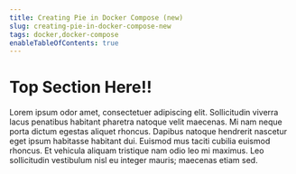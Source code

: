 ```yaml
---
title: Creating Pie in Docker Compose (new)
slug: creating-pie-in-docker-compose-new
tags: docker,docker-compose
enableTableOfContents: true
---
```


# Top Section Here!!

Lorem ipsum odor amet, consectetuer adipiscing elit. Sollicitudin viverra lacus penatibus habitant pharetra natoque velit maecenas. Mi nam neque porta dictum egestas aliquet rhoncus. Dapibus natoque hendrerit nascetur eget ipsum habitasse habitant dui. Euismod mus taciti cubilia euismod rhoncus. Et vehicula aliquam tristique nam odio leo mi maximus. Leo sollicitudin vestibulum nisl eu integer mauris; maecenas etiam sed.
